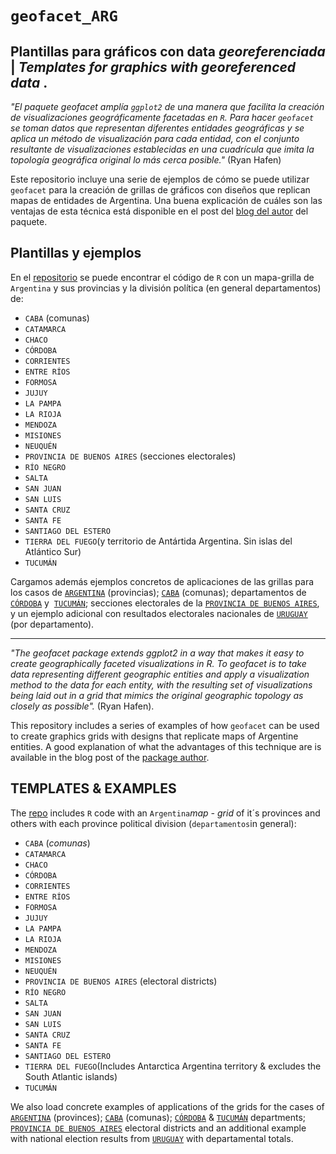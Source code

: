 # `geofacet_ARG` 

Plantillas para  gráficos con data *georeferenciada* | _Templates for graphics with georeferenced data_ .
--------------------
_"El paquete geofacet amplía `ggplot2` de una manera que facilita la creación de visualizaciones geográficamente facetadas en `R`. Para hacer `geofacet` se toman datos que representan diferentes entidades geográficas y se aplica un método de visualización para cada entidad, con el conjunto resultante de visualizaciones establecidas en una cuadrícula que imita la topología geográfica original lo más cerca posible."_ (Ryan Hafen)

Este repositorio incluye una serie de ejemplos de cómo se puede utilizar `geofacet` para la creación de grillas de gráficos con diseños que replican mapas de entidades de Argentina. Una buena explicación de cuáles son las ventajas de esta técnica está disponible en el post del [blog del autor](http://ryanhafen.com/blog/geofacet) del paquete.

## Plantillas y ejemplos 

En el [repositorio](https://github.com/TuQmano/geofacet_ARG) se puede encontrar el código de `R` con un mapa-grilla de `Argentina` y sus provincias y la división política (en general departamentos) de:
* `CABA` (comunas)
* `CATAMARCA`
* `CHACO`
* `CÓRDOBA`
* `CORRIENTES`
* `ENTRE RÍOS`
* `FORMOSA`
* `JUJUY`
* `LA PAMPA`
* `LA RIOJA`
* `MENDOZA`
* `MISIONES`
* `NEUQUÉN`
* `PROVINCIA DE BUENOS AIRES` (secciones electorales)
* `RÍO NEGRO`
* `SALTA`
* `SAN JUAN`
* `SAN LUIS`
* `SANTA CRUZ`
* `SANTA FE`
* `SANTIAGO DEL ESTERO`
* `TIERRA DEL FUEGO`(y territorio de Antártida Argentina. Sin islas del Atlántico Sur)
* `TUCUMÁN`

Cargamos además ejemplos concretos de aplicaciones de las grillas para los casos de [`ARGENTINA`](https://github.com/TuQmano/geofacet_ARG/tree/master/ARGENTINA) (provincias); [`CABA`](https://github.com/TuQmano/geofacet_ARG/tree/master/CABA) (comunas); departamentos de [`CÓRDOBA`](https://github.com/TuQmano/geofacet_ARG/tree/master/CORDOBA) y  [`TUCUMÁN`](https://github.com/TuQmano/geofacet_ARG/tree/master/TUCUMAN); secciones electorales de la [`PROVINCIA DE BUENOS AIRES`](https://github.com/TuQmano/geofacet_ARG/tree/master/PBA), y un ejemplo adicional con resultados electorales nacionales de [`URUGUAY`](https://github.com/TuQmano/geofacet_ARG/tree/master/zExtra_URUGUAY) (por departamento).


----


_"The geofacet package extends ggplot2 in a way that makes it easy to create geographically faceted visualizations in R. To geofacet is to take data representing different geographic entities and apply a visualization method to the data for each entity, with the resulting set of visualizations being laid out in a grid that mimics the original geographic topology as closely as possible"._ (Ryan Hafen).

This repository includes a series of examples of how `geofacet` can be used to create graphics grids with designs that replicate maps of Argentine entities. A good explanation of what the advantages of this technique are is available in the blog post of the [package author](http://ryanhafen.com/blog/geofacet).

## TEMPLATES & EXAMPLES
The [repo](https://github.com/TuQmano/geofacet_ARG) includes `R` code with an `Argentina`_map - grid_ of it´s provinces and others with each province political division (`departamentos`in general):

* `CABA` (_comunas_)
* `CATAMARCA`
* `CHACO`
* `CÓRDOBA`
* `CORRIENTES`
* `ENTRE RÍOS`
* `FORMOSA`
* `JUJUY`
* `LA PAMPA`
* `LA RIOJA`
* `MENDOZA`
* `MISIONES`
* `NEUQUÉN`
* `PROVINCIA DE BUENOS AIRES` (electoral districts)
* `RÍO NEGRO`
* `SALTA`
* `SAN JUAN`
* `SAN LUIS`
* `SANTA CRUZ`
* `SANTA FE`
* `SANTIAGO DEL ESTERO`
* `TIERRA DEL FUEGO`(Includes Antarctica Argentina territory & excludes the South Atlantic islands)
* `TUCUMÁN`

We also load concrete examples of applications of the grids for the cases of [`ARGENTINA`](https://github.com/TuQmano/geofacet_ARG/tree/master/ARGENTINA) (provinces); [`CABA`](https://github.com/TuQmano/geofacet_ARG/tree/master/CABA) (comunas); [`CÓRDOBA`](https://github.com/TuQmano/geofacet_ARG/tree/master/CORDOBA) & [`TUCUMÁN`](https://github.com/TuQmano/geofacet_ARG/tree/master/TUCUMAN) departments; [`PROVINCIA DE BUENOS AIRES`](https://github.com/TuQmano/geofacet_ARG/tree/master/PBA) electoral districts and an additional example with national election results from [`URUGUAY`](https://github.com/TuQmano/geofacet_ARG/tree/master/zExtra_URUGUAY) with departamental totals.

